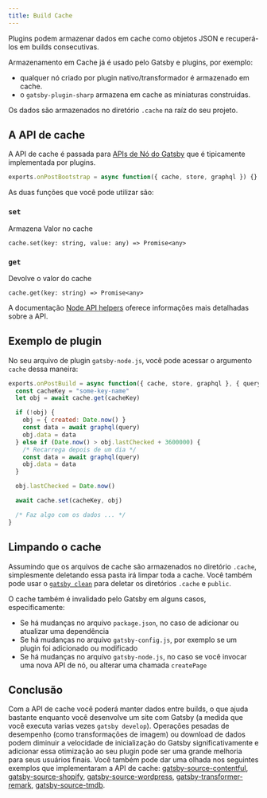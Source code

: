 ```yaml
---
title: Build Cache
---
```


Plugins podem armazenar dados em cache como objetos JSON e recuperá-los em builds consecutivas.

Armazenamento em Cache já é usado pelo Gatsby e plugins, por exemplo:

- qualquer nó criado por plugin nativo/transformador é armazenado em cache.
- o `gatsby-plugin-sharp` armazena em cache as miniaturas construidas.

Os dados são armazenados no diretório `.cache` na raíz do seu projeto.

## A API de cache

A API de cache é passada para [APIs de Nó do Gatsby](/docs/node-apis/) que é tipicamente implementada por plugins.

```js
exports.onPostBootstrap = async function({ cache, store, graphql }) {}
```

As duas funções que você pode utilizar são:

### `set`

Armazena Valor no cache

`cache.set(key: string, value: any) => Promise<any>`

### `get`

Devolve o valor do cache

`cache.get(key: string) => Promise<any>`

A documentação [Node API helpers](/docs/node-api-helpers/#cache) oferece informações mais detalhadas sobre a API.

## Exemplo de plugin

No seu arquivo de plugin `gatsby-node.js`, você pode acessar o argumento `cache` dessa maneira:

```js:title=gatsby-node.js
exports.onPostBuild = async function({ cache, store, graphql }, { query }) {
  const cacheKey = "some-key-name"
  let obj = await cache.get(cacheKey)

  if (!obj) {
    obj = { created: Date.now() }
    const data = await graphql(query)
    obj.data = data
  } else if (Date.now() > obj.lastChecked + 3600000) {
    /* Recarrega depois de um dia */
    const data = await graphql(query)
    obj.data = data
  }

  obj.lastChecked = Date.now()

  await cache.set(cacheKey, obj)

  /* Faz algo com os dados ... */
}
```

## Limpando o cache

Assumindo que os arquivos de cache são armazenados no diretório `.cache`, simplesmente deletando essa pasta irá limpar toda a cache. Você também pode usar o [`gatsby clean`](/docs/gatsby-cli/#clean) para deletar os diretórios `.cache` e `public`.

O cache também é invalidado pelo Gatsby em alguns casos, especificamente:

- Se há mudanças no arquivo `package.json`, no caso de adicionar ou atualizar uma dependência 
- Se há mudanças no arquivo `gatsby-config.js`, por exemplo se um plugin foi adicionado ou modificado
- Se há mudanças no arquivo `gatsby-node.js`, no caso se você invocar uma nova API de nó, ou alterar uma chamada `createPage`

## Conclusão

Com a API de cache você poderá manter dados entre builds, o que ajuda bastante enquanto você desenvolve um site com Gatsby (a medida que você executa varias vezes `gatsby develop`). Operações pesadas de desempenho (como transformações de imagem) ou download de dados podem diminuir a velocidade de inicialização do Gatsby significativamente e adicionar essa otimização ao seu plugin pode ser uma grande melhoria para seus usuários finais. Você também pode dar uma olhada nos seguintes exemplos que implementaram a API de cache: [gatsby-source-contentful](https://github.com/gatsbyjs/gatsby/blob/7f5b262d7b5323f1a387b8b7278d9a81ee227258/packages/gatsby-source-contentful/src/download-contentful-assets.js), [gatsby-source-shopify](https://github.com/gatsbyjs/gatsby/blob/7f5b262d7b5323f1a387b8b7278d9a81ee227258/packages/gatsby-source-shopify/src/nodes.js#L23-L54), [gatsby-source-wordpress](https://github.com/gatsbyjs/gatsby/blob/7f5b262d7b5323f1a387b8b7278d9a81ee227258/packages/gatsby-source-wordpress/src/normalize.js#L471-L537), [gatsby-transformer-remark](https://github.com/gatsbyjs/gatsby/blob/7f5b262d7b5323f1a387b8b7278d9a81ee227258/packages/gatsby-transformer-remark/src/extend-node-type.js), [gatsby-source-tmdb](https://github.com/LekoArts/gatsby-source-tmdb/blob/e12c19af5e7053bfb7737e072db9e24acfa77f49/src/add-local-image.js).
